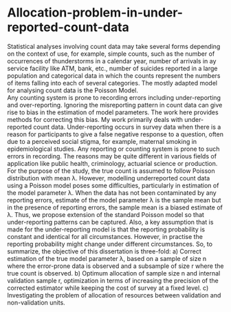 # Allocation-problem-in-under-reported-count-data

Statistical analyses involving count data may take several forms depending on the context of use, for example, simple counts, such as the number of occurrences of thunderstorms in a calendar year, number of arrivals in ay service facility like ATM, bank, etc., number of suicides reported in a large population and categorical data in which the counts represent the numbers of items falling into each of several categories. The mostly adapted model for analysing count data is the Poisson Model.  
Any counting system is prone to recording errors including under-reporting and over-reporting. Ignoring the misreporting pattern in count data can give rise to bias in the estimation of model parameters. The work here provides methods for correcting this bias. My work primarily deals with under-reported count data. Under-reporting occurs in survey data when there is a reason for participants to give a false negative response to a question, often due to a perceived social stigma, for example, maternal smoking in epidemiological studies. Any reporting or counting system is prone to such errors in recording. The reasons may be quite different in various fields of application like public health, criminology, actuarial science or production.
For the purpose of the study, the true count is assumed to follow Poisson distribution with mean λ. However, modelling underreported count data using a Poisson model poses some difficulties, particularly in estimation of the model parameter λ. When the data has not been contaminated by any reporting errors, estimate of the model parameter λ is the sample mean but in the presence of reporting errors, the sample mean is a biased estimate of λ. 
Thus, we propose extension of the standard Poisson model so that under-reporting patterns can be captured. Also, a key assumption that is made for the under-reporting model is that the reporting probability is constant and identical for all circumstances. However, in practise the reporting probability might change under different circumstances.
So, to summarize, the objective of this dissertation is three-fold:
a)	Correct estimation of the true model parameter λ, based on a sample of size n where the error-prone data is observed and a subsample of size r where the true count is observed. 
b)	Optimum allocation of sample size n and internal validation sample r, optimization in terms of increasing the precision of the corrected estimator while keeping the cost of survey at a fixed level.
c)	Investigating the problem of allocation of resources between validation and non-validation units.

